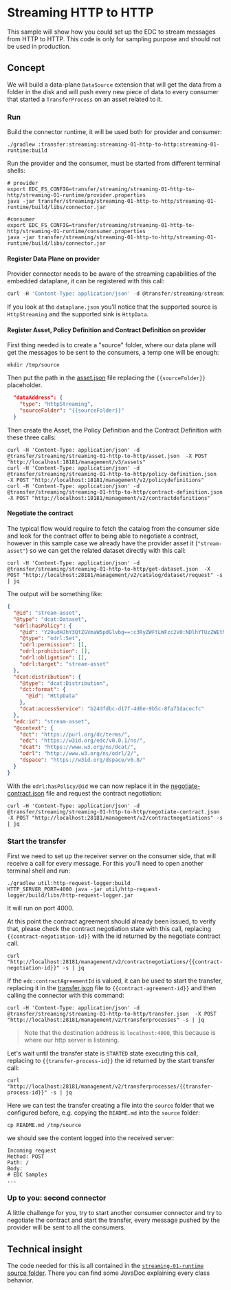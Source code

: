 # Streaming HTTP to HTTP

This sample will show how you could set up the EDC to stream messages from HTTP to HTTP.
This code is only for sampling purpose and should not be used in production.

## Concept
We will build a data-plane `DataSource` extension that will get the data from a folder in the disk and will push every 
new piece of data to every consumer that started a `TransferProcess` on an asset related to it.

### Run

Build the connector runtime, it will be used both for provider and consumer:
```shell
./gradlew :transfer:streaming:streaming-01-http-to-http:streaming-01-runtime:build
```

Run the provider and the consumer, must be started from different terminal shells:
```shell
# provider
export EDC_FS_CONFIG=transfer/streaming/streaming-01-http-to-http/streaming-01-runtime/provider.properties
java -jar transfer/streaming/streaming-01-http-to-http/streaming-01-runtime/build/libs/connector.jar

#consumer
export EDC_FS_CONFIG=transfer/streaming/streaming-01-http-to-http/streaming-01-runtime/consumer.properties
java -jar transfer/streaming/streaming-01-http-to-http/streaming-01-runtime/build/libs/connector.jar
```

#### Register Data Plane on provider
Provider connector needs to be aware of the streaming capabilities of the embedded dataplane, it can be registered with 
this call:
```js
curl -H 'Content-Type: application/json' -d @transfer/streaming/streaming-01-http-to-http/dataplane.json  -X POST "http://localhost:18181/management/v2/dataplanes"
```

If you look at the `dataplane.json` you'll notice that the supported source is `HttpStreaming` and the supported sink is `HttpData`.

#### Register Asset, Policy Definition and Contract Definition on provider
First thing needed is to create a "source" folder, where our data plane will get the messages to be sent to the consumers, 
a temp one will be enough:
```shell
mkdir /tmp/source
```

Then put the path in the [asset.json](asset.json) file replacing the `{{sourceFolder}}` placeholder.
```json
  "dataAddress": {
    "type": "HttpStreaming",
    "sourceFolder": "{{sourceFolder}}"
  }
```

Then create the Asset, the Policy Definition and the Contract Definition with these three calls:
```shell
curl -H 'Content-Type: application/json' -d @transfer/streaming/streaming-01-http-to-http/asset.json  -X POST "http://localhost:18181/management/v3/assets"
curl -H 'Content-Type: application/json' -d @transfer/streaming/streaming-01-http-to-http/policy-definition.json  -X POST "http://localhost:18181/management/v2/policydefinitions"
curl -H 'Content-Type: application/json' -d @transfer/streaming/streaming-01-http-to-http/contract-definition.json  -X POST "http://localhost:18181/management/v2/contractdefinitions"
```

#### Negotiate the contract
The typical flow would require to fetch the catalog from the consumer side and look for the contract offer to being able
to negotiate a contract, however in this sample case we already have the provider asset it (`"stream-asset"`) so we can
get the related dataset directly with this call:
```shell
curl -H 'Content-Type: application/json' -d @transfer/streaming/streaming-01-http-to-http/get-dataset.json  -X POST "http://localhost:28181/management/v2/catalog/dataset/request" -s | jq
```

The output will be something like:
```json
{
  "@id": "stream-asset",
  "@type": "dcat:Dataset",
  "odrl:hasPolicy": {
    "@id": "Y29udHJhY3QtZGVmaW5pdGlvbg==:c3RyZWFtLWFzc2V0:NDlhYTUzZWEtMDUzMS00ZDkyLTg4Y2YtMGRjMTc4MmQ1NjY4",
    "@type": "odrl:Set",
    "odrl:permission": [],
    "odrl:prohibition": [],
    "odrl:obligation": [],
    "odrl:target": "stream-asset"
  },
  "dcat:distribution": {
    "@type": "dcat:Distribution",
    "dct:format": {
      "@id": "HttpData"
    },
    "dcat:accessService": "b24dfdbc-d17f-4d6e-9b5c-8fa71dacecfc"
  },
  "edc:id": "stream-asset",
  "@context": {
    "dct": "https://purl.org/dc/terms/",
    "edc": "https://w3id.org/edc/v0.0.1/ns/",
    "dcat": "https://www.w3.org/ns/dcat/",
    "odrl": "http://www.w3.org/ns/odrl/2/",
    "dspace": "https://w3id.org/dspace/v0.8/"
  }
}
```

With the `odrl:hasPolicy/@id` we can now replace it in the [negotiate-contract.json](negotiate-contract.json) file
and request the contract negotiation:
```shell
curl -H 'Content-Type: application/json' -d @transfer/streaming/streaming-01-http-to-http/negotiate-contract.json  -X POST "http://localhost:28181/management/v2/contractnegotiations" -s | jq
```

### Start the transfer
First we need to set up the receiver server on the consumer side, that will receive a call for every message. For this
you'll need to open another terminal shell and run:
```shell
./gradlew util:http-request-logger:build
HTTP_SERVER_PORT=4000 java -jar util/http-request-logger/build/libs/http-request-logger.jar
```
It will run on port 4000.

At this point the contract agreement should already been issued, to verify that, please check the contract negotiation state with
this call, replacing `{{contract-negotiation-id}}` with the id returned by the negotiate contract call.
```shell
curl "http://localhost:28181/management/v2/contractnegotiations/{{contract-negotiation-id}}" -s | jq
```

If the `edc:contractAgreementId` is valued, it can be used to start the transfer, replacing it in the [transfer.json](transfer.json)
file to `{{contract-agreement-id}}` and then calling the connector with this command:
```shell
curl -H 'Content-Type: application/json' -d @transfer/streaming/streaming-01-http-to-http/transfer.json  -X POST "http://localhost:28181/management/v2/transferprocesses" -s | jq
```
> Note that the destination address is `localhost:4000`, this because is where our http server is listening.


Let's wait until the transfer state is `STARTED` state executing this call, replacing to `{{transfer-process-id}}` the id returned
by the start transfer call:
```shell
curl "http://localhost:28181/management/v2/transferprocesses/{{transfer-process-id}}" -s | jq
```

Here we can test the transfer creating a file into the `source` folder that we configured before, e.g. copying the `README.md`
into the `source` folder:
```shell
cp README.md /tmp/source
```

we should see the content logged into the received server:
```
Incoming request
Method: POST
Path: /
Body:
# EDC Samples
...
```
### Up to you: second connector

A little challenge for you, try to start another consumer connector and try to negotiate the contract and start the transfer,
every message pushed by the provider will be sent to all the consumers.

## Technical insight

The code needed for this is all contained in the [`streaming-01-runtime` source folder](transfer/streaming/streaming-01-http-to-http/streaming-01-runtime/src/main/java/org/eclipse/edc/samples/transfer/streaming/http).
There you can find some JavaDoc explaining every class behavior.
